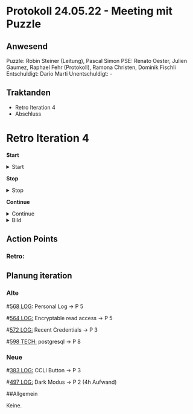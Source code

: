 # Protokoll 24.05.22 - Meeting mit Puzzle

## Anwesend
Puzzle: Robin Steiner (Leitung), Pascal Simon
PSE: Renato Oester, Julien Gaumez, Raphael Fehr (Protokoll), Ramona Christen, Dominik Fischli
Entschuldigt: Dario Marti
Unentschuldigt: -

## Traktanden
* Retro Iteration 4
* Abschluss

# Retro Iteration 4

**Start**
<details> <summary>Start</summary>
  
 
  
  </details>


**Stop**
<details><summary>Stop</summary>

  
  </details>


**Continue**
<details><summary>Continue</summary>
  
 
  
  </details>
  
<details><summary>Bild</summary>


![test photo](https://github.com/RamonaChristen/PSE-Documents/blob/main/public/images/Start_Stop_Continue_RetroNr2.jpg)

</details>

## Action Points
### Retro:


## Planung iteration
### Alte
#[568 LOG:](https://github.com/puzzle/cryptopus/issues/568) Personal Log -> P 5 


#[564 LOG:](https://github.com/puzzle/cryptopus/issues/564) Encryptable read access -> P 5



#[572 LOG:](https://github.com/puzzle/cryptopus/issues/564) Recent Credentials -> P 3



#[598 TECH:](https://github.com/puzzle/cryptopus/issues/564) postgresql -> P 8


### Neue 


#[383 LOG:](https://github.com/puzzle/cryptopus/issues/383) CCLI Button -> P 3


#[497 LOG:](https://github.com/puzzle/cryptopus/issues/497) Dark Modus -> P 2 (4h Aufwand) 



##Allgemein

Keine. 


